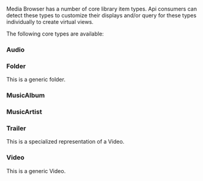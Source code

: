Media Browser has a number of core library item types. Api consumers can detect these types to customize their displays and/or query for these types individually to create virtual views.

The following core types are available:

### Audio

### Folder
This is a generic folder.

### MusicAlbum

### MusicArtist

### Trailer
This is a specialized representation of a Video.

### Video
This is a generic Video.